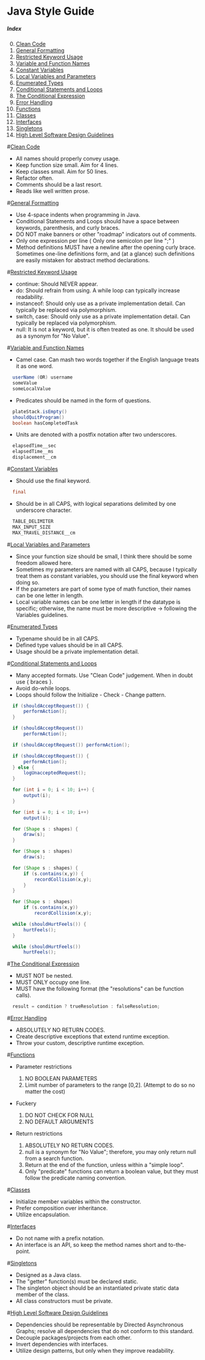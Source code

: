 # Java Style Guide

##### Index
0. [Clean Code](#clean-code)
1. [General Formatting](#general-formatting)
2. [Restricted Keyword Usage](#restricted-keyword-usage)
3. [Variable and Function Names](#variable-and-function-names)
4. [Constant Variables](#constant-variables)
5. [Local Variables and Parameters](#local-variables-and-parameters)
6. [Enumerated Types](#enumerated-types)
7. [Conditional Statements and Loops](#conditional-statements-and-loops)
8. [The Conditional Expression](#the-conditional-expression)
9. [Error Handling](#error-handling)
10. [Functions](#functions)
11. [Classes](#classes)
12. [Interfaces](#interfaces)
13. [Singletons](#singletons)
14. [High Level Software Design Guidelines](#high-level-software-design-guidelines)

#[Clean Code](#index)
  - All names should properly convey usage.
  - Keep function size small. Aim for 4 lines.
  - Keep classes small. Aim for 50 lines.
  - Refactor often.
  - Comments should be a last resort.
  - Reads like well written prose.

#[General Formatting](#index)
  - Use 4-space indents when programming in Java.
  - Conditional Statements and Loops should have a space between keywords, parenthesis, and curly braces.
  - DO NOT make banners or other "roadmap" indicators out of comments.
  - Only one expression per line ( Only one semicolon per line ";" )
  - Method definitions MUST have a newline after the opening curly brace. Sometimes one-line definitions form, and (at a glance) such definitions are easily mistaken for abstract method declarations.

#[Restricted Keyword Usage](#index)
  - continue: Should NEVER appear.
  - do: Should refrain from using.  A while loop can typically increase readability.
  - instanceof: Should only use as a private implementation detail.  Can typically be replaced via polymorphism.
  - switch, case: Should only use as a private implementation detail.  Can typically be replaced via polymorphism.
  - null: It is not a keyword, but it is often treated as one.  It should be used as a synonym for "No Value".

#[Variable and Function Names](#index)
  - Camel case.  Can mash two words together if the English language treats it as one word.
```Java
  userName (OR) username
  someValue
  someLocalValue
```
  - Predicates should be named in the form of questions. 
```Java
  plateStack.isEmpty()
  shouldQuitProgram()
  boolean hasCompletedTask
```
  - Units are denoted with a postfix notation after two underscores.
```Java
  elapsedTime__sec
  elapsedTime__ms
  displacement__cm
```

#[Constant Variables](#index)
  - Should use the final keyword.
```Java 
  final 
```
  - Should be in all CAPS, with logical separations delimited by one underscore character.
```Java
  TABLE_DELIMITER
  MAX_INPUT_SIZE
  MAX_TRAVEL_DISTANCE__cm
```

#[Local Variables and Parameters](#index)
  - Since your function size should be small, I think there should be some freedom allowed here.
  - Sometimes my parameters are named with all CAPS, because I typically treat them as constant variables, you should use the final keyword when doing so.
  - If the parameters are part of some type of math function, their names can be one letter in length.
  - Local variable names can be one letter in length if the datatype is specific; otherwise, the name must be more  descriptive -> following the Variables guidelines.

#[Enumerated Types](#index)
  - Typename should be in all CAPS.
  - Defined type values should be in all CAPS.
  - Usage should be a private implementation detail.

#[Conditional Statements and Loops](#index)
  - Many accepted formats. Use "Clean Code" judgement. When in doubt use { braces }.
  - Avoid do-while loops.
  - Loops should follow the Initialize - Check - Change pattern.
```Java
  if (shouldAcceptRequest()) {
      performAction();
  }
```
```Java
  if (shouldAcceptRequest()) 
      performAction();
```
```Java
  if (shouldAcceptRequest()) performAction();
```
```Java
  if (shouldAcceptRequest()) {
      performAction();
  } else {
      logUnacceptedRequest();
  }
```
```Java
  for (int i = 0; i < 10; i++) {
      output(i);
  }
```
```Java
  for (int i = 0; i < 10; i++)
      output(i);
```
```Java
  for (Shape s : shapes) {
      draw(s);
  }
```
```Java
  for (Shape s : shapes) 
      draw(s);
```
```Java
  for (Shape s : shapes) {
      if (s.contains(x,y)) {
          recordCollision(x,y);
      }
  }
```
```Java
  for (Shape s : shapes)
      if (s.contains(x,y))
          recordCollision(x,y);
```
```Java
  while (shouldHurtFeels()) {
      hurtFeels();
  }
```
```Java
  while (shouldHurtFeels())
      hurtFeels();
```

#[The Conditional Expression](#index)
  - MUST NOT be nested.
  - MUST ONLY occupy one line.
  - MUST have the following format (the "resolutions" can be function calls).
```Java
  result = condition ? trueResolution : falseResolution;
```

#[Error Handling](#index)
  - ABSOLUTELY NO RETURN CODES.
  - Create descriptive exceptions that extend runtime exception.
  - Throw your custom, descriptive runtime exception.

#[Functions](#index)
  - Parameter restrictions
    1. NO BOOLEAN PARAMETERS
    2. Limit number of parameters to the range [0,2].  (Attempt to do so no matter the cost)
  
  - Fuckery
    1. DO NOT CHECK FOR NULL
    2. NO DEFAULT ARGUMENTS
  
  - Return restrictions
    1. ABSOLUTELY NO RETURN CODES.
    2. null is a synonym for "No Value"; therefore, you may only return null from a search function.
    3. Return at the end of the function, unless within a "simple loop".
    4. Only "predicate" functions can return a boolean value, but they must follow the predicate naming convention. 

#[Classes](#index)
  - Initialize member variables within the constructor.
  - Prefer composition over inheritance.
  - Utilize encapsulation.

#[Interfaces](#index)
  - Do not name with a prefix notation.
  - An interface is an API, so keep the method names short and to-the-point.

#[Singletons](#index)
  - Designed as a Java class.
  - The "getter" function(s) must be declared static.
  - The singleton object should be an instantiated private static data member of the class.
  - All class constructors must be private.

#[High Level Software Design Guidelines](#index)
  - Dependencies should be representable by Directed Asynchronous Graphs; resolve all dependencies that do not conform to this standard.
  - Decouple packages/projects from each other.
  - Invert dependencies with interfaces.
  - Utilize design patterns, but only when they improve readability.
